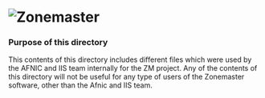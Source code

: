 ![Zonemaster](docs/images/zonemaster_logo_black.png)
==========

### Purpose of this directory

This contents of this directory includes different files which were used by the
AFNIC and IIS team internally for the ZM project. Any of the contents of this
directory will not be useful for any type of users of the Zonemaster software,
other than the Afnic and IIS team.

